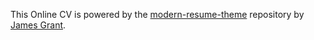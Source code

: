 This Online CV is powered by the [modern-resume-theme](https://github.com/sproogen/modern-resume-theme) repository by [James Grant](https://github.com/sproogen).
